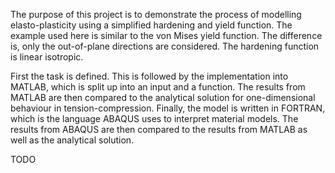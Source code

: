 The purpose of this project is to demonstrate the process of modelling elasto-plasticity using a simplified hardening and yield function. The example used here is similar to the von Mises yield function. The difference is, only the out-of-plane directions are considered. The hardening function is linear isotropic.

First the task is defined. This is followed by the implementation into MATLAB, which is split up into an input and a function. The results from MATLAB are then compared to the analytical solution for one-dimensional behaviour in tension-compression. Finally, the model is written in FORTRAN, which is the language ABAQUS uses to interpret material models. The results from ABAQUS are then compared to the results from MATLAB as well as the analytical solution.

TODO


